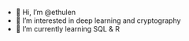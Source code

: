 - 👋 Hi, I’m @ethulen
- 👀 I’m interested in deep learning and cryptography
- 🌱 I’m currently learning SQL & R



